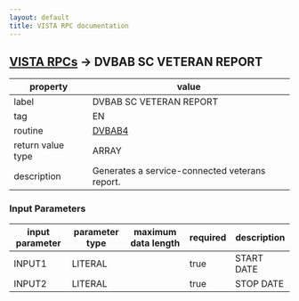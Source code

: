 ```yaml
---
layout: default
title: VISTA RPC documentation
---
```




## [VISTA RPCs](TableOfContent.md) &#8594; DVBAB SC VETERAN REPORT 

 property | value 
--- | --- 
 label | DVBAB SC VETERAN REPORT
 tag | EN
 routine | [DVBAB4](http://code.osehra.org/dox/Routine_DVBAB4_source.html)
 return value type | ARRAY
 description | Generates a service-connected veterans report.

### Input Parameters

| input parameter | parameter type | maximum data length | required | description | 
| --- | --- | --- | --- | --- | 
| INPUT1 | LITERAL |  | true | START DATE | 
| INPUT2 | LITERAL |  | true | STOP DATE | 